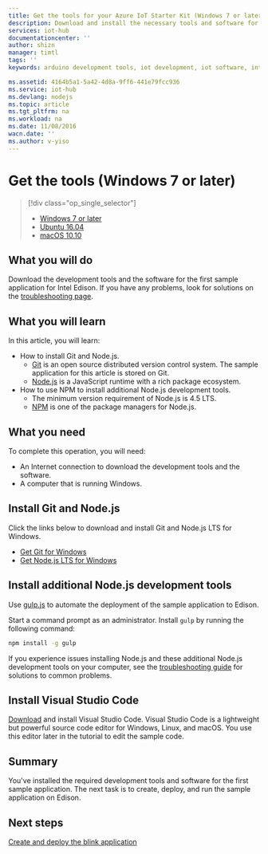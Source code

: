 ```yaml
---
title: Get the tools for your Azure IoT Starter Kit (Windows 7 or later) | Azure
description: Download and install the necessary tools and software for the first sample application for Edison on Windows 7 and later versions.
services: iot-hub
documentationcenter: ''
author: shizn
manager: timtl
tags: ''
keywords: arduino development tools, iot development, iot software, internet of things software, install git on windows, install node js windows

ms.assetid: 4164b5a1-5a42-4d8a-9ff6-441e79fcc936
ms.service: iot-hub
ms.devlang: nodejs
ms.topic: article
ms.tgt_pltfrm: na
ms.workload: na
ms.date: 11/08/2016
wacn.date: ''
ms.author: v-yiso
---
```


# Get the tools (Windows 7 or later)
> [!div class="op_single_selector"]
> * [Windows 7 or later][windows]
> * [Ubuntu 16.04][ubuntu]
> * [macOS 10.10][macos]

## What you will do
Download the development tools and the software for the first sample application for Intel Edison. If you have any problems, look for solutions on the [troubleshooting page][troubleshooting].

## What you will learn
In this article, you will learn:

* How to install Git and Node.js.
  * [Git](https://git-scm.com) is an open source distributed version control system. The sample application for this article is stored on Git.
  * [Node.js](https://nodejs.org/en/) is a JavaScript runtime with a rich package ecosystem.
* How to use NPM to install additional Node.js development tools.
  * The minimum version requirement of Node.js is 4.5 LTS.
  * [NPM](https://www.npmjs.com) is one of the package managers for Node.js.

## What you need

To complete this operation, you will need:

* An Internet connection to download the development tools and the software.
* A computer that is running Windows.

## Install Git and Node.js

Click the links below to download and install Git and Node.js LTS for Windows.

* [Get Git for Windows](https://git-scm.com/download/win/)
* [Get Node.js LTS for Windows](https://nodejs.org/en/)

## Install additional Node.js development tools

Use [gulp.js](http://gulpjs.com) to automate the deployment of the sample application to Edison.

Start a command prompt as an administrator. Install `gulp` by running the following command:

```cmd
npm install -g gulp
```

If you experience issues installing Node.js and these additional Node.js development tools on your computer, see the [troubleshooting guide][troubleshooting] for solutions to common problems.

## Install Visual Studio Code

[Download](https://code.visualstudio.com/docs/setup/windows) and install Visual Studio Code. Visual Studio Code is a lightweight but powerful source code editor for Windows, Linux, and macOS. You use this editor later in the tutorial to edit the sample code.

## Summary

You've installed the required development tools and software for the first sample application. The next task is to create, deploy, and run the sample application on Edison.

## Next steps

[Create and deploy the blink application][create-and-deploy-the-blink-application]
<!-- Images and links -->

[troubleshooting]: ./iot-hub-intel-edison-kit-node-troubleshooting.md
[create-and-deploy-the-blink-application]: ./iot-hub-intel-edison-kit-node-lesson1-deploy-blink-app.md
[windows]: ./iot-hub-intel-edison-kit-node-lesson1-get-the-tools-win32.md
[ubuntu]: ./iot-hub-intel-edison-kit-node-lesson1-get-the-tools-ubuntu.md
[macos]: ./iot-hub-intel-edison-kit-node-lesson1-get-the-tools-mac.md